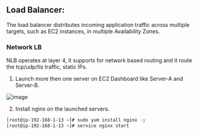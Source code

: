 ## Load Balancer:

The load balancer distributes incoming application traffic across multiple targets, such as EC2 instances, in multiple Availability Zones.

### Network LB

NLB operates at layer 4, it supports for network based routing and it route the tcp/udp/tls traffic, static IPs.

1) Launch more then one server on EC2 Dashboard like Server-A and Server-B.

![image](https://user-images.githubusercontent.com/48147995/225862324-4e06aef0-9f97-4e1f-9861-693b77f531dc.png)

2) Install nginx on the launched servers.
````sh
[root@ip-192-168-1-13 ~]# sudo yum install nginx -y
[root@ip-192-168-1-13 ~]# service nginx start
````
